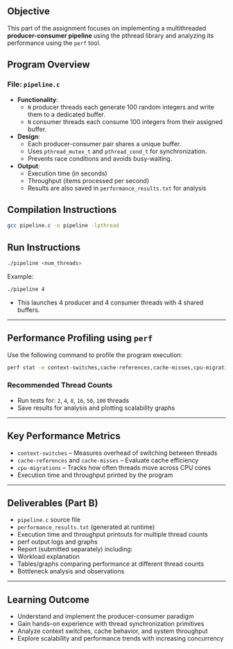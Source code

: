 ## Objective

This part of the assignment focuses on implementing a multithreaded **producer-consumer pipeline** using the pthread library and analyzing its performance using the `perf` tool.

## Program Overview

### File: `pipeline.c`

- **Functionality**:
  - `N` producer threads each generate 100 random integers and write them to a dedicated buffer.
  - `N` consumer threads each consume 100 integers from their assigned buffer.
- **Design**:
  - Each producer-consumer pair shares a unique buffer.
  - Uses `pthread_mutex_t` and `pthread_cond_t` for synchronization.
  - Prevents race conditions and avoids busy-waiting.
- **Output**:
  - Execution time (in seconds)
  - Throughput (items processed per second)
  - Results are also saved in `performance_results.txt` for analysis

## Compilation Instructions

```bash
gcc pipeline.c -o pipeline -lpthread
```

## Run Instructions

```bash
./pipeline <num_threads>
```

Example:
```bash
./pipeline 4
```

- This launches 4 producer and 4 consumer threads with 4 shared buffers.

---

## Performance Profiling using `perf`

Use the following command to profile the program execution:

```bash
perf stat -e context-switches,cache-references,cache-misses,cpu-migrations ./pipeline 4
```

### Recommended Thread Counts
- Run tests for: `2`, `4`, `8`, `16`, `50`, `100` threads
- Save results for analysis and plotting scalability graphs

---

## Key Performance Metrics

- `context-switches` – Measures overhead of switching between threads
- `cache-references` and `cache-misses` – Evaluate cache efficiency
- `cpu-migrations` – Tracks how often threads move across CPU cores
- Execution time and throughput printed by the program

---

## Deliverables (Part B)

- `pipeline.c` source file
- `performance_results.txt` (generated at runtime)
-  Execution time and throughput printouts for multiple thread counts
-  perf output logs and graphs
-  Report (submitted separately) including:
  - Workload explanation
  - Tables/graphs comparing performance at different thread counts
  - Bottleneck analysis and observations

---

## Learning Outcome

- Understand and implement the producer-consumer paradigm
- Gain hands-on experience with thread synchronization primitives
- Analyze context switches, cache behavior, and system throughput
- Explore scalability and performance trends with increasing concurrency

